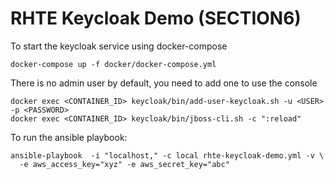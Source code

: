 RHTE Keycloak Demo (SECTION6)
====================

To start the keycloak service using docker-compose 

    docker-compose up -f docker/docker-compose.yml

There is no admin user by default, you need to add one to use the console

    docker exec <CONTAINER_ID> keycloak/bin/add-user-keycloak.sh -u <USER> -p <PASSWORD>
    docker exec <CONTAINER_ID> keycloak/bin/jboss-cli.sh -c ":reload"

To run the ansible playbook:

    ansible-playbook  -i "localhost," -c local rhte-keycloak-demo.yml -v \
      -e aws_access_key="xyz" -e aws_secret_key="abc"
